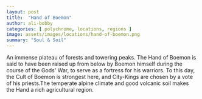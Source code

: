```yaml
---
layout: post
title:  "Hand of Boemon"
author: ali-bobby
categories: [ polychrome, locations, regions ]
image: assets/images/locations/hand-of-boemon.png
summary: "Soul & Soil"
---
```


An immense plateau of forests and towering peaks. The Hand of Boemon is said to have been raised up from below by Boemon himself during the course of the Gods' War, to serve as a fortress for his warriors. To this day, the Cult of Boemon is strongest here, and City-Kings are chosen by a vote of his priests.The temperate alpine climate and good volcanic soil makes the Hand a rich agricultural region.

